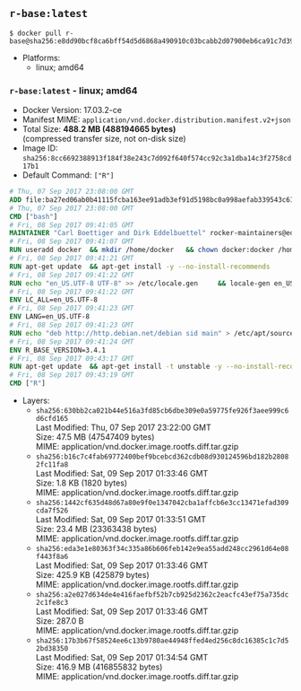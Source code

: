 ## `r-base:latest`

```console
$ docker pull r-base@sha256:e8dd90bcf8ca6bff54d5d6868a490910c03bcabb2d07900eb6ca91c7d39e4d78
```

-	Platforms:
	-	linux; amd64

### `r-base:latest` - linux; amd64

-	Docker Version: 17.03.2-ce
-	Manifest MIME: `application/vnd.docker.distribution.manifest.v2+json`
-	Total Size: **488.2 MB (488194665 bytes)**  
	(compressed transfer size, not on-disk size)
-	Image ID: `sha256:8cc6692388913f184f38e243c7d092f640f574cc92c3a1dba14c3f2758cd17b1`
-	Default Command: `["R"]`

```dockerfile
# Thu, 07 Sep 2017 23:08:00 GMT
ADD file:ba27ed06ab0b41115fcba163ee91adb3ef91d5198bc0a998aefab339543c6129 in / 
# Thu, 07 Sep 2017 23:08:00 GMT
CMD ["bash"]
# Fri, 08 Sep 2017 09:41:05 GMT
MAINTAINER "Carl Boettiger and Dirk Eddelbuettel" rocker-maintainers@eddelbuettel.com
# Fri, 08 Sep 2017 09:41:07 GMT
RUN useradd docker 	&& mkdir /home/docker 	&& chown docker:docker /home/docker 	&& addgroup docker staff
# Fri, 08 Sep 2017 09:41:21 GMT
RUN apt-get update 	&& apt-get install -y --no-install-recommends 		ed 		less 		locales 		vim-tiny 		wget 		ca-certificates 		fonts-texgyre 	&& rm -rf /var/lib/apt/lists/*
# Fri, 08 Sep 2017 09:41:22 GMT
RUN echo "en_US.UTF-8 UTF-8" >> /etc/locale.gen 	&& locale-gen en_US.utf8 	&& /usr/sbin/update-locale LANG=en_US.UTF-8
# Fri, 08 Sep 2017 09:41:22 GMT
ENV LC_ALL=en_US.UTF-8
# Fri, 08 Sep 2017 09:41:23 GMT
ENV LANG=en_US.UTF-8
# Fri, 08 Sep 2017 09:41:23 GMT
RUN echo "deb http://http.debian.net/debian sid main" > /etc/apt/sources.list.d/debian-unstable.list 	&& echo 'APT::Default-Release "testing";' > /etc/apt/apt.conf.d/default
# Fri, 08 Sep 2017 09:41:24 GMT
ENV R_BASE_VERSION=3.4.1
# Fri, 08 Sep 2017 09:43:17 GMT
RUN apt-get update 	&& apt-get install -t unstable -y --no-install-recommends 		littler                 r-cran-littler 		r-base=${R_BASE_VERSION}* 		r-base-dev=${R_BASE_VERSION}* 		r-recommended=${R_BASE_VERSION}*         && echo 'options(repos = c(CRAN = "https://cran.rstudio.com/"), download.file.method = "libcurl")' >> /etc/R/Rprofile.site         && echo 'source("/etc/R/Rprofile.site")' >> /etc/littler.r 	&& ln -s /usr/share/doc/littler/examples/install.r /usr/local/bin/install.r 	&& ln -s /usr/share/doc/littler/examples/install2.r /usr/local/bin/install2.r 	&& ln -s /usr/share/doc/littler/examples/installGithub.r /usr/local/bin/installGithub.r 	&& ln -s /usr/share/doc/littler/examples/testInstalled.r /usr/local/bin/testInstalled.r 	&& install.r docopt 	&& rm -rf /tmp/downloaded_packages/ /tmp/*.rds 	&& rm -rf /var/lib/apt/lists/*
# Fri, 08 Sep 2017 09:43:19 GMT
CMD ["R"]
```

-	Layers:
	-	`sha256:630bb2ca021b44e516a3fd85cb6dbe309e0a59775fe926f3aee999c6d6cfd165`  
		Last Modified: Thu, 07 Sep 2017 23:22:00 GMT  
		Size: 47.5 MB (47547409 bytes)  
		MIME: application/vnd.docker.image.rootfs.diff.tar.gzip
	-	`sha256:b16c7c4fab69772400bef9bcebcd362cdb08d930124596bd182b28082fc11fa8`  
		Last Modified: Sat, 09 Sep 2017 01:33:46 GMT  
		Size: 1.8 KB (1820 bytes)  
		MIME: application/vnd.docker.image.rootfs.diff.tar.gzip
	-	`sha256:1442cf635d48d67a80e9f0e1347042cba1affcb6e3cc13471efad309cda7f526`  
		Last Modified: Sat, 09 Sep 2017 01:33:51 GMT  
		Size: 23.4 MB (23363438 bytes)  
		MIME: application/vnd.docker.image.rootfs.diff.tar.gzip
	-	`sha256:eda3e1e80363f34c335a86b606feb142e9ea55add248cc2961d64e08f443f8a6`  
		Last Modified: Sat, 09 Sep 2017 01:33:46 GMT  
		Size: 425.9 KB (425879 bytes)  
		MIME: application/vnd.docker.image.rootfs.diff.tar.gzip
	-	`sha256:a2e027d634de4e416faefbf52b7cb925d2362c2eacfc43ef75a735dc2c1fe8c3`  
		Last Modified: Sat, 09 Sep 2017 01:33:46 GMT  
		Size: 287.0 B  
		MIME: application/vnd.docker.image.rootfs.diff.tar.gzip
	-	`sha256:17b3b67f58524ee6c13b9780ae44948ffed4ed256c8dc16385c1c7d52bd38350`  
		Last Modified: Sat, 09 Sep 2017 01:34:54 GMT  
		Size: 416.9 MB (416855832 bytes)  
		MIME: application/vnd.docker.image.rootfs.diff.tar.gzip
